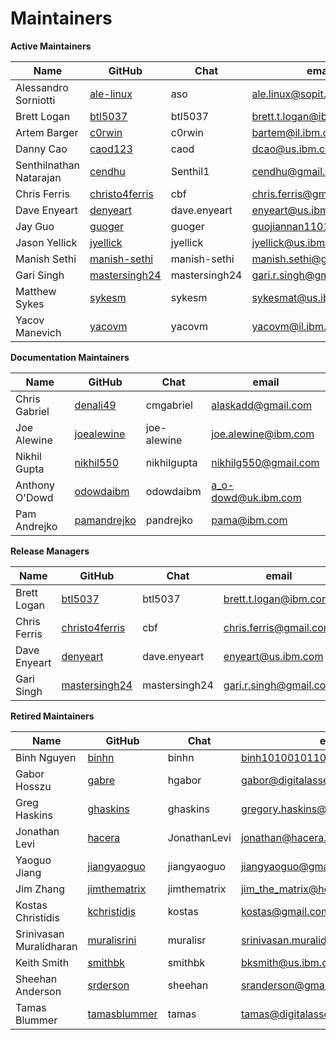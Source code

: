 Maintainers
===========

**Active Maintainers**

| Name | GitHub | Chat | email
|------|--------|------|----------------------
| Alessandro Sorniotti | [ale-linux][ale-linux] | aso | <ale.linux@sopit.net>
| Brett Logan | [btl5037][btl5037] | btl5037 | <brett.t.logan@ibm.com>
| Artem Barger | [c0rwin][c0rwin] | c0rwin | <bartem@il.ibm.com>
| Danny Cao | [caod123][caod123] | caod | <dcao@us.ibm.com>
| Senthilnathan Natarajan | [cendhu][cendhu] | Senthil1 | <cendhu@gmail.com>
| Chris Ferris | [christo4ferris][christo4ferris] | cbf | <chris.ferris@gmail.com>
| Dave Enyeart | [denyeart][denyeart] | dave.enyeart | <enyeart@us.ibm.com>
| Jay Guo | [guoger][guoger] | guoger | <guojiannan1101@gmail.com>
| Jason Yellick | [jyellick][jyellick] | jyellick | <jyellick@us.ibm.com>
| Manish Sethi | [manish-sethi][manish-sethi] | manish-sethi | <manish.sethi@gmail.com>
| Gari Singh | [mastersingh24][mastersingh24] | mastersingh24 | <gari.r.singh@gmail.com>
| Matthew Sykes | [sykesm][sykesm] | sykesm | <sykesmat@us.ibm.com>
| Yacov Manevich | [yacovm][yacovm] | yacovm | <yacovm@il.ibm.com>

**Documentation Maintainers**

| Name | GitHub | Chat | email
|------|--------|------|----------------------
| Chris Gabriel  | [denali49][denali49] | cmgabriel | <alaskadd@gmail.com>
| Joe Alewine | [joealewine][joealewine] | joe-alewine | <joe.alewine@ibm.com>
| Nikhil Gupta | [nikhil550][nikhil550] | nikhilgupta | <nikhilg550@gmail.com>
| Anthony O'Dowd | [odowdaibm][odowdaibm] | odowdaibm | <a_o-dowd@uk.ibm.com>
| Pam Andrejko | [pamandrejko][pamandrejko] | pandrejko | <pama@ibm.com>

**Release Managers**

| Name | GitHub | Chat | email
|------|--------|------|----------------------
| Brett Logan | [btl5037][btl5037] | btl5037 | <brett.t.logan@ibm.com>
| Chris Ferris | [christo4ferris][christo4ferris] | cbf | <chris.ferris@gmail.com>
| Dave Enyeart | [denyeart][denyeart] | dave.enyeart | <enyeart@us.ibm.com>
| Gari Singh | [mastersingh24][mastersingh24] | mastersingh24 | <gari.r.singh@gmail.com>

**Retired Maintainers**

| Name | GitHub | Chat | email
|------|--------|------|----------------------
| Binh Nguyen | [binhn][binhn] | binhn | <binh1010010110@gmail.com>
| Gabor Hosszu | [gabre][gabre] | hgabor | <gabor@digitalasset.com>
| Greg Haskins | [ghaskins][ghaskins] | ghaskins | <gregory.haskins@gmail.com>
| Jonathan Levi | [hacera][hacera] |JonathanLevi | <jonathan@hacera.com>
| Yaoguo Jiang | [jiangyaoguo][jiangyaoguo] | jiangyaoguo | <jiangyaoguo@gmail.com>
| Jim Zhang | [jimthematrix][jimthematrix] | jimthematrix | <jim_the_matrix@hotmail.com>
| Kostas Christidis | [kchristidis][kchristidis] | kostas | <kostas@gmail.com>
| Srinivasan Muralidharan | [muralisrini][muralisrini] | muralisr | <srinivasan.muralidharan99@gmail.com>
| Keith Smith | [smithbk][smithbk] | smithbk | <bksmith@us.ibm.com>
| Sheehan Anderson | [srderson][srderson] | sheehan | <sranderson@gmail.com>
| Tamas Blummer | [tamasblummer][tamasblummer] | tamas | <tamas@digitalasset.com>

[ale-linux]: https://github.com/ale-linux
[binhn]: https://github.com/binhn
[btl5037]: https://github.com/btl5037
[c0rwin]: https://github.com/c0rwin
[caod123]: https://github.com/caod123
[cendhu]: https://github.com/cendhu
[christo4ferris]: https://github.com/christo4ferris
[denali49]: https://github.com/denali49
[denyeart]: https://github.com/denyeart
[gabre]: https://github.com/gabre
[ghaskins]: https://github.com/ghaskins
[guoger]: https://github.com/guoger
[hacera]: https://github.com/hacera
[jiangyaoguo]: https://github.com/jiangyaoguo
[jimthematrix]: https://github.com/jimthematrix
[joealewine]: https://github.com/joealewine
[jyellick]: https://github.com/jyellick
[kchristidis]: https://github.com/kchristidis
[manish-sethi]: https://github.com/manish-sethi
[mastersingh24]: https://github.com/mastersingh24
[muralisrini]: https://github.com/muralisrini
[nikhil550]: https://github.com/nikhil550
[odowdaibm]: https://github.com/odowdaibm
[pamandrejko]: https://github.com/pamandrejko
[smithbk]: https://github.com/smithbk
[srderson]: https://github.com/srderson
[sykesm]: https://github.com/sykesm
[tamasblummer]: https://github.com/tamasblummer
[yacovm]: https://github.com/yacovm
